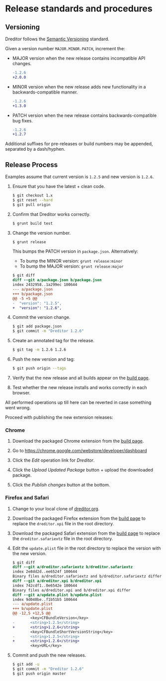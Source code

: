 # Release standards and procedures

## Versioning

Dreditor follows the [Semantic Versioning](http://semver.org/) standard.

Given a version number `MAJOR.MINOR.PATCH`, increment the:

* MAJOR version when the new release contains incompatible API changes.

  ```diff
  -1.2.6
  +2.0.0
  ```
* MINOR version when the new release adds new functionality in a
  backwards-compatible manner.

  ```diff
  -1.2.6
  +1.3.0
  ```
* PATCH version when the new release contains backwards-compatible bug fixes.

  ```diff
  -1.2.6
  +1.2.7
  ```

Additional suffixes for pre-releases or build numbers may be appended, separated
by a dash/hyphen.

## Release Process

Examples assume that current version is `1.2.5` and new version is `1.2.6`.

1. Ensure that you have the latest + clean code.

    ```sh
    $ git checkout 1.x
    $ git reset --hard
    $ git pull origin
    ```

2. Confirm that Dreditor works correctly.

    ```sh
    $ grunt build test
    ```

3. Change the version number.

    ```sh
    $ grunt release
    ```

   This bumps the PATCH version in `package.json`. Alternatively:

    * To bump the MINOR version: `grunt release:minor`
    * To bump the MAJOR version: `grunt release:major`

    ```diff
    $ git diff
    diff --git a/package.json b/package.json
    index 2432958..1a299ec 100644
    --- a/package.json
    +++ b/package.json
    @@ -5 +5 @@
    -  "version": "1.2.5",
    +  "version": "1.2.6",
    ```

4. Commit the version change.

    ```sh
    $ git add package.json
    $ git commit -m "Dreditor 1.2.6"
    ```

5. Create an annotated tag for the release.

    ```sh
    $ git tag -m 1.2.6 1.2.6
    ```

6. Push the new version and tag:

    ```sh
    $ git push origin --tags
    ```

7. Verify that the new release and all builds appear on the [build page].

8. Test whether the new release installs and works correctly in each browser.

All performed operations up till here can be reverted in case something went
wrong.

Proceed with publishing the new extension releases:

### Chrome

1. Download the packaged Chrome extension from the [build page].

1. Go to https://chrome.google.com/webstore/developer/dashboard

1. Click the _Edit_ operation link for _Dreditor_.

1. Click the _Upload Updated Package_ button + upload the downloaded package.

1. Click the _Publish changes_ button at the bottom.

### Firefox and Safari

1. Change to your local clone of [dreditor.org](https://github.com/dreditor/dreditor.org/).

2. Download the packaged Firefox extension from the [build page] to replace the
   `dreditor.xpi` file in the root directory.

3. Download the packaged Safari extension from the [build page] to replace the
   `dreditor.safariextz` file in the root directory.

4. Edit the `update.plist` file in the root directory to replace the version
   with the new version.

    ```diff
    $ git diff
    diff --git a/dreditor.safariextz b/dreditor.safariextz
    index 2e8dd2d..ee6524f 100644
    Binary files a/dreditor.safariextz and b/dreditor.safariextz differ
    diff --git a/dreditor.xpi b/dreditor.xpi
    index 742cdf1..0e6542e 100644
    Binary files a/dreditor.xpi and b/dreditor.xpi differ
    diff --git a/update.plist b/update.plist
    index 9d040be..f1b51b5 100644
    --- a/update.plist
    +++ b/update.plist
    @@ -12,5 +12,5 @@
            <key>CFBundleVersion</key>
    -       <string>1.2.5</string>
    +       <string>1.2.6</string>
            <key>CFBundleShortVersionString</key>
    -       <string>1.2.5</string>
    +       <string>1.2.6</string>
            <key>URL</key>
    ```

5. Commit and push the new releases.

    ```sh
    $ git add -u
    $ git commit -m "Dreditor 1.2.6"
    $ git push origin master
    ```



[build page]: https://dreditor.org/development/build#tags
